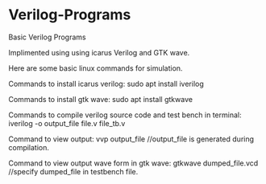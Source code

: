 # Verilog-Programs
Basic Verilog Programs

Implimented using using icarus Verilog and GTK wave.

Here are some basic linux commands for simulation.

Commands to install icarus verilog:
  sudo apt install iverilog

Commands to install gtk wave:
   sudo apt install gtkwave

Commands to compile verilog source code and test bench in terminal:
  iverilog -o output_file file.v file_tb.v

Command to view output:
  vvp output_file
  //output_file is generated during compilation.

Command to view output wave form in gtk wave:
  gtkwave dumped_file.vcd
  //specify dumped_file in testbench file.
